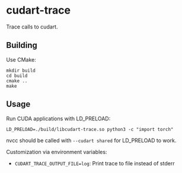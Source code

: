 # cudart-trace

Trace calls to cudart.

## Building

Use CMake:

```shell
mkdir build
cd build
cmake ..
make
```

## Usage

Run CUDA applications with LD_PRELOAD:

```shell
LD_PRELOAD=./build/libcudart-trace.so python3 -c "import torch"
```

nvcc should be called with `--cudart shared` for LD_PRELOAD to work.

Customization via environment variables:

- `CUDART_TRACE_OUTPUT_FILE=log`: Print trace to file instead of stderr

